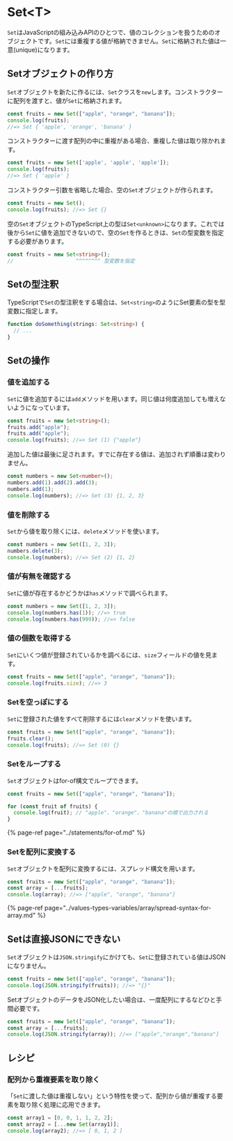 # Set&lt;T&gt;

`Set`はJavaScriptの組み込みAPIのひとつで、値のコレクションを扱うためのオブジェクトです。`Set`には重複する値が格納できません。`Set`に格納された値は一意\(unique\)になります。

## Setオブジェクトの作り方

`Set`オブジェクトを新たに作るには、`Set`クラスを`new`します。コンストラクターに配列を渡すと、値が`Set`に格納されます。

```typescript
const fruits = new Set(["apple", "orange", "banana"]);
console.log(fruits);
//=> Set { 'apple', 'orange', 'banana' }
```

コンストラクターに渡す配列の中に重複がある場合、重複した値は取り除かれます。

```typescript
const fruits = new Set(['apple', 'apple', 'apple']);
console.log(fruits);
//=> Set { 'apple' }
```

コンストラクター引数を省略した場合、空の`Set`オブジェクトが作られます。

```typescript
const fruits = new Set();
console.log(fruits); //=> Set {}
```

空の`Set`オブジェクトのTypeScript上の型は`Set<unknown>`になります。これでは後から`Set`に値を追加できないので、空の`Set`を作るときは、`Set`の型変数を指定する必要があります。

```typescript
const fruits = new Set<string>();
//                    ^^^^^^^^ 型変数を指定
```

## Setの型注釈

TypeScriptで`Set`の型注釈をする場合は、`Set<string>`のようにSet要素の型を型変数に指定します。

```typescript
function doSomething(strings: Set<string>) {
  // ...
}
```

## Setの操作

### 値を追加する

`Set`に値を追加するには`add`メソッドを用います。同じ値は何度追加しても増えないようになっています。

```typescript
const fruits = new Set<string>();
fruits.add("apple");
fruits.add("apple");
console.log(fruits); //=> Set (1) {"apple"}
```

追加した値は最後に足されます。すでに存在する値は、追加されず順番は変わりません。

```typescript
const numbers = new Set<number>();
numbers.add(1).add(2).add(3);
numbers.add(1);
console.log(numbers); //=> Set (3) {1, 2, 3}
```

### 値を削除する

`Set`から値を取り除くには、`delete`メソッドを使います。

```typescript
const numbers = new Set([1, 2, 3]);
numbers.delete(3);
console.log(numbers); //=> Set (2) {1, 2}
```

### 値が有無を確認する

`Set`に値が存在するかどうかは`has`メソッドで調べられます。

```typescript
const numbers = new Set([1, 2, 3]);
console.log(numbers.has(1)); //=> true
console.log(numbers.has(999)); //=> false
```

### 値の個数を取得する

`Set`にいくつ値が登録されているかを調べるには、`size`フィールドの値を見ます。

```typescript
const fruits = new Set(["apple", "orange", "banana"]);
console.log(fruits.size); //=> 3
```

### Setを空っぽにする

`Set`に登録された値をすべて削除するには`clear`メソッドを使います。

```typescript
const fruits = new Set(["apple", "orange", "banana"]);
fruits.clear();
console.log(fruits); //=> Set (0) {}
```

### Setをループする

`Set`オブジェクトはfor-of構文でループできます。

```typescript
const fruits = new Set(["apple", "orange", "banana"]);

for (const fruit of fruits) {
  console.log(fruit); // "apple"、"orange"、"banana"の順で出力される
}
```

{% page-ref page="../statements/for-of.md" %}

### Setを配列に変換する

`Set`オブジェクトを配列に変換するには、スプレッド構文を用います。

```typescript
const fruits = new Set(["apple", "orange", "banana"]);
const array = [...fruits];
console.log(array); //=> ["apple", "orange", "banana"]
```

{% page-ref page="../values-types-variables/array/spread-syntax-for-array.md" %}

## Setは直接JSONにできない

`Set`オブジェクトは`JSON.stringify`にかけても、`Set`に登録されている値はJSONになりません。

```typescript
const fruits = new Set(["apple", "orange", "banana"]);
console.log(JSON.stringify(fruits)); //=> "{}"
```

SetオブジェクトのデータをJSON化したい場合は、一度配列にするなどひと手間必要です。

```typescript
const fruits = new Set(["apple", "orange", "banana"]);
const array = [...fruits];
console.log(JSON.stringify(array)); //=> ["apple","orange","banana"]
```

## レシピ

### 配列から重複要素を取り除く

「`Set`に渡した値は重複しない」という特性を使って、配列から値が重複する要素を取り除く処理に応用できます。

```javascript
const array1 = [0, 0, 1, 1, 2, 2];
const array2 = [...new Set(array1)];
console.log(array2); //=> [ 0, 1, 2 ]
```


